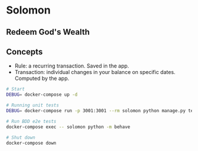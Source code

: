 # Solomon
## Redeem God's Wealth

## Concepts

- Rule: a recurring transaction. Saved in the app.
- Transaction: individual changes in your balance on specific dates. Computed by the app.

```bash
# Start
DEBUG= docker-compose up -d

# Running unit tests
DEBUG= docker-compose run -p 3001:3001 --rm solomon python manage.py test

# Run BDD e2e tests
docker-compose exec -- solomon python -m behave

# Shut down
docker-compose down
```
